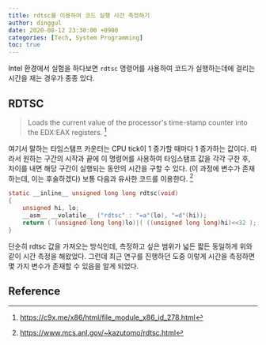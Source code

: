 ```yaml
---
title: rdtsc를 이용하여 코드 실행 시간 측정하기
author: dinggul
date: 2020-08-12 23:30:00 +0900
categories: [Tech, System Programming]
toc: true
---
```


Intel 환경에서 실험을 하다보면 `rdtsc` 명령어를 사용하여 코드가 실행하는데에
걸리는 시간을 재는 경우가 종종 있다.

## RDTSC
> Loads the current value of the processor's time-stamp counter into the
> EDX:EAX registers. [^c9x-link]

여기서 말하는 타임스탬프 카운터는 CPU tick이 1 증가할 때마다 1 증가하는 값이다.
따라서 원하는 구간의 시작과 끝에 이 명령어를 사용하여 타임스탬프 값을 각각
구한 후, 차이를 내면 해당 구간이 실행되는 동안의 시간을 구할 수 있다. (이 과정에
변수가 존재하는데, 이는 후술하겠다) 보통 다음과 유사한 코드를 이용한다.
[^ex-code]

```C
static __inline__ unsigned long long rdtsc(void)
{
    unsigned hi, lo;
    __asm__ __volatile__ ("rdtsc" : "=a"(lo), "=d"(hi));
    return ( (unsigned long long)lo)|( ((unsigned long long)hi)<<32 );
}
```

단순히 rdtsc 값을 가져오는 방식인데, 측정하고 싶은 범위가 넓든 짧든 동일하게
위와 같이 시간 측정을 해왔었다. 그런데 최근 연구를 진행하던 도중 이렇게 시간을
측정하면 몇 가지 변수가 존재할 수 있음을 알게 되었다.



## Reference
[^c9x-link]: <https://c9x.me/x86/html/file_module_x86_id_278.html>
[^ex-code]: <https://www.mcs.anl.gov/~kazutomo/rdtsc.html>

